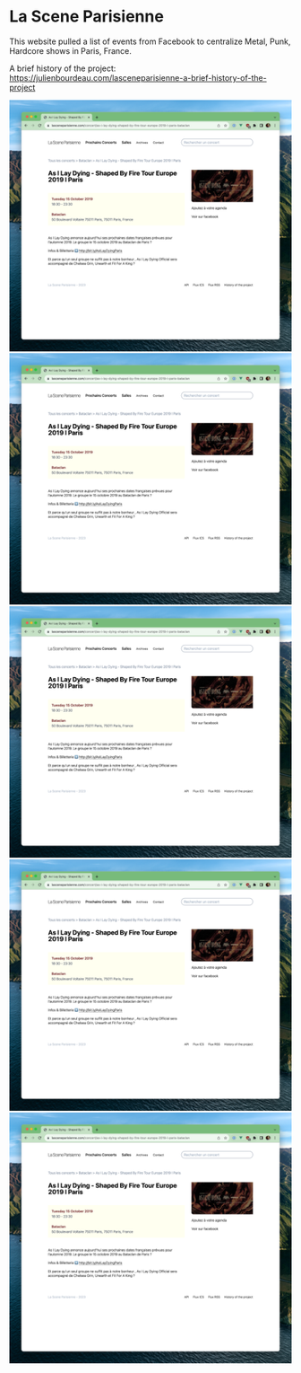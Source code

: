 # La Scene Parisienne

This website pulled a list of events from Facebook to centralize Metal, Punk, Hardcore shows in Paris, France.

A brief history of the project: https://julienbourdeau.com/lasceneparisienne-a-brief-history-of-the-project

![Screenshot 1](public/screenshots/1.png?raw=true "Screenshot 1")
![Screenshot 2](public/screenshots/1.png?raw=true "Screenshot 2")
![Screenshot 3](public/screenshots/1.png?raw=true "Screenshot 3")
![Screenshot 4](public/screenshots/1.png?raw=true "Screenshot 4")
![Screenshot 5](public/screenshots/1.png?raw=true "Screenshot 5")
